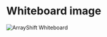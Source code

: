 # Whiteboard image

![ArrayShift Whiteboard](https://user-images.githubusercontent.com/106052558/184986089-0872856f-56ec-408a-a72f-0e53cc407d68.jpg)
